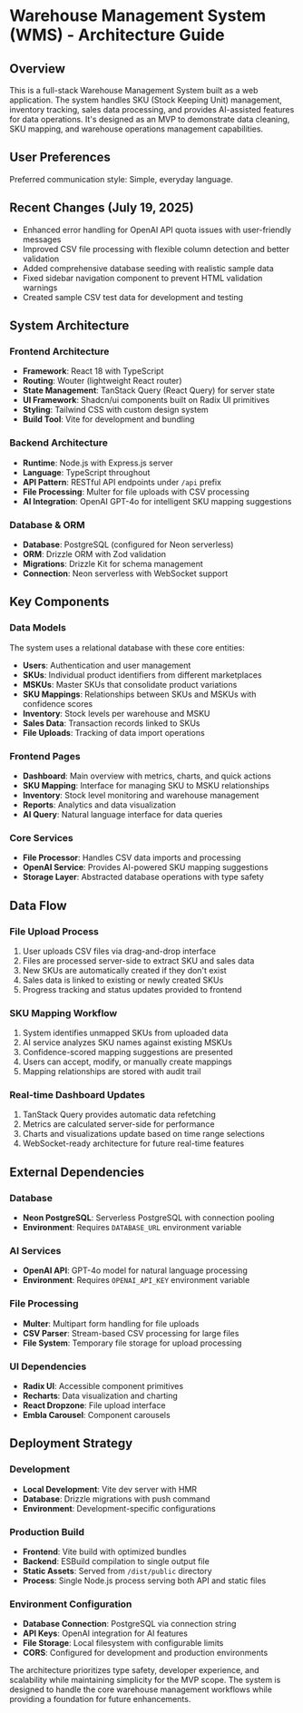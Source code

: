 # Warehouse Management System (WMS) - Architecture Guide

## Overview

This is a full-stack Warehouse Management System built as a web application. The system handles SKU (Stock Keeping Unit) management, inventory tracking, sales data processing, and provides AI-assisted features for data operations. It's designed as an MVP to demonstrate data cleaning, SKU mapping, and warehouse operations management capabilities.

## User Preferences

Preferred communication style: Simple, everyday language.

## Recent Changes (July 19, 2025)

- Enhanced error handling for OpenAI API quota issues with user-friendly messages
- Improved CSV file processing with flexible column detection and better validation
- Added comprehensive database seeding with realistic sample data
- Fixed sidebar navigation component to prevent HTML validation warnings
- Created sample CSV test data for development and testing

## System Architecture

### Frontend Architecture
- **Framework**: React 18 with TypeScript
- **Routing**: Wouter (lightweight React router)
- **State Management**: TanStack Query (React Query) for server state
- **UI Framework**: Shadcn/ui components built on Radix UI primitives
- **Styling**: Tailwind CSS with custom design system
- **Build Tool**: Vite for development and bundling

### Backend Architecture
- **Runtime**: Node.js with Express.js server
- **Language**: TypeScript throughout
- **API Pattern**: RESTful API endpoints under `/api` prefix
- **File Processing**: Multer for file uploads with CSV processing
- **AI Integration**: OpenAI GPT-4o for intelligent SKU mapping suggestions

### Database & ORM
- **Database**: PostgreSQL (configured for Neon serverless)
- **ORM**: Drizzle ORM with Zod validation
- **Migrations**: Drizzle Kit for schema management
- **Connection**: Neon serverless with WebSocket support

## Key Components

### Data Models
The system uses a relational database with these core entities:
- **Users**: Authentication and user management
- **SKUs**: Individual product identifiers from different marketplaces
- **MSKUs**: Master SKUs that consolidate product variations
- **SKU Mappings**: Relationships between SKUs and MSKUs with confidence scores
- **Inventory**: Stock levels per warehouse and MSKU
- **Sales Data**: Transaction records linked to SKUs
- **File Uploads**: Tracking of data import operations

### Frontend Pages
- **Dashboard**: Main overview with metrics, charts, and quick actions
- **SKU Mapping**: Interface for managing SKU to MSKU relationships
- **Inventory**: Stock level monitoring and warehouse management
- **Reports**: Analytics and data visualization
- **AI Query**: Natural language interface for data queries

### Core Services
- **File Processor**: Handles CSV data imports and processing
- **OpenAI Service**: Provides AI-powered SKU mapping suggestions
- **Storage Layer**: Abstracted database operations with type safety

## Data Flow

### File Upload Process
1. User uploads CSV files via drag-and-drop interface
2. Files are processed server-side to extract SKU and sales data
3. New SKUs are automatically created if they don't exist
4. Sales data is linked to existing or newly created SKUs
5. Progress tracking and status updates provided to frontend

### SKU Mapping Workflow
1. System identifies unmapped SKUs from uploaded data
2. AI service analyzes SKU names against existing MSKUs
3. Confidence-scored mapping suggestions are presented
4. Users can accept, modify, or manually create mappings
5. Mapping relationships are stored with audit trail

### Real-time Dashboard Updates
1. TanStack Query provides automatic data refetching
2. Metrics are calculated server-side for performance
3. Charts and visualizations update based on time range selections
4. WebSocket-ready architecture for future real-time features

## External Dependencies

### Database
- **Neon PostgreSQL**: Serverless PostgreSQL with connection pooling
- **Environment**: Requires `DATABASE_URL` environment variable

### AI Services
- **OpenAI API**: GPT-4o model for natural language processing
- **Environment**: Requires `OPENAI_API_KEY` environment variable

### File Processing
- **Multer**: Multipart form handling for file uploads
- **CSV Parser**: Stream-based CSV processing for large files
- **File System**: Temporary file storage for upload processing

### UI Dependencies
- **Radix UI**: Accessible component primitives
- **Recharts**: Data visualization and charting
- **React Dropzone**: File upload interface
- **Embla Carousel**: Component carousels

## Deployment Strategy

### Development
- **Local Development**: Vite dev server with HMR
- **Database**: Drizzle migrations with push command
- **Environment**: Development-specific configurations

### Production Build
- **Frontend**: Vite build with optimized bundles
- **Backend**: ESBuild compilation to single output file
- **Static Assets**: Served from `/dist/public` directory
- **Process**: Single Node.js process serving both API and static files

### Environment Configuration
- **Database Connection**: PostgreSQL via connection string
- **API Keys**: OpenAI integration for AI features
- **File Storage**: Local filesystem with configurable limits
- **CORS**: Configured for development and production environments

The architecture prioritizes type safety, developer experience, and scalability while maintaining simplicity for the MVP scope. The system is designed to handle the core warehouse management workflows while providing a foundation for future enhancements.